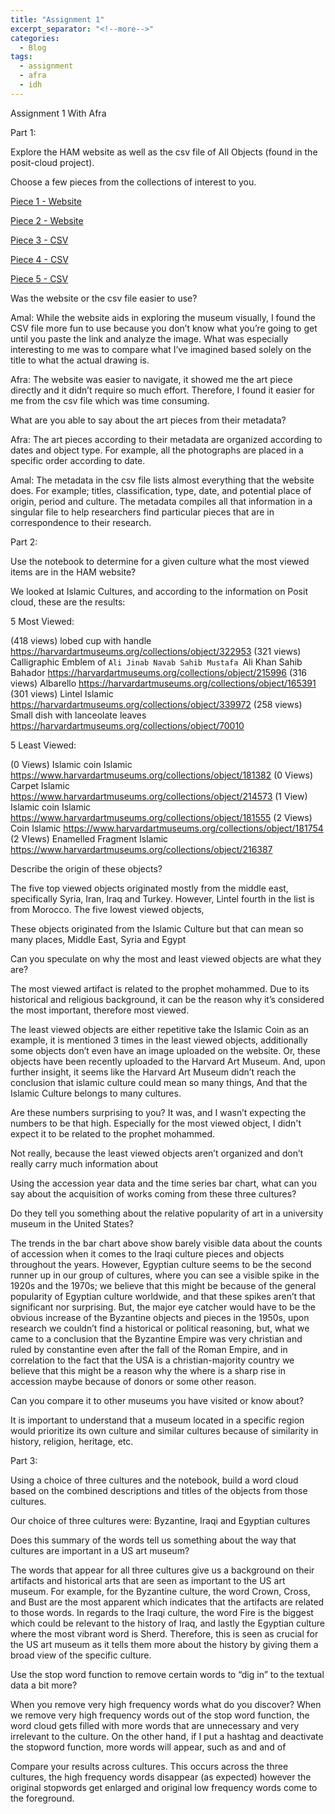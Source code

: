 ```yaml
---
title: "Assignment 1"
excerpt_separator: "<!--more-->"
categories:
  - Blog
tags:
  - assignment
  - afra
  - idh
---
```


Assignment 1 With Afra 


Part 1:
 
Explore the HAM website as well as the csv file of All Objects (found in the posit-cloud project). 

Choose a few pieces from the collections of interest to you. 

[Piece 1 - Website](https://harvardartmuseums.org/article/reconstructing-the-staff-of-em-nydia-the-blind-flower-girl-of-pompeii-em)

[Piece 2 - Website](https://harvardartmuseums.org/exhibitions/6321/a-colloquium-in-the-visual-arts)

[Piece 3 - CSV](https://harvardartmuseums.org/collections/object/39985-)

[Piece 4 - CSV](https://harvardartmuseums.org/collections/object/297197)

[Piece 5 - CSV](https://harvardartmuseums.org/collections/object/40250)




Was the website or the csv file easier to use? 

Amal: While the website aids in exploring the museum visually, I found the CSV file more fun to use because you don’t know what you’re going to get until you paste the link and analyze the image. What was especially interesting to me was to compare what I’ve imagined based solely on the title to what the actual drawing is. 

Afra: The website was easier to navigate, it showed me the art piece directly and it didn’t require so much effort. Therefore, I found it easier for me from the csv file which was time consuming. 

What are you able to say about the art pieces from their metadata?

Afra: The art pieces according to their metadata are organized according to dates and object type. For example, all the photographs are placed in a specific order according to date. 

Amal: The metadata in the csv file lists almost everything that the website does. For example; titles, classification, type, date, and potential place of origin, period and culture. The metadata compiles all that information in a singular file to help researchers find particular pieces that are in correspondence to their research.

Part 2: 

Use the notebook to determine for a given culture what the most viewed items are in the HAM website?

We looked at Islamic Cultures, and according to the information on Posit cloud, these are the results: 

5 Most Viewed:

(418 views) lobed cup with handle https://harvardartmuseums.org/collections/object/322953
(321 views) Calligraphic Emblem of  `Ali Jinab Navab Sahib Mustafa `Ali Khan Sahib Bahador
https://harvardartmuseums.org/collections/object/215996
(316 views) Albarello 
https://harvardartmuseums.org/collections/object/165391
(301 views) Lintel Islamic 
https://harvardartmuseums.org/collections/object/339972
(258 views) Small dish with lanceolate leaves 
https://harvardartmuseums.org/collections/object/70010



5 Least Viewed:

(0 Views) Islamic coin  Islamic https://www.harvardartmuseums.org/collections/object/181382 
(0 Views) Carpet Islamic  https://www.harvardartmuseums.org/collections/object/214573
(1 View) Islamic coin Islamic https://www.harvardartmuseums.org/collections/object/181555
(2 Views) Coin  Islamic https://www.harvardartmuseums.org/collections/object/181754
(2 VIews) Enamelled Fragment  Islamic https://www.harvardartmuseums.org/collections/object/216387










Describe the origin of these objects? 

The five top viewed objects originated mostly from the middle east, specifically Syria, Iran, Iraq and Turkey.  However, Lintel fourth in the list is from Morocco. 
The five lowest viewed objects, 

These objects originated from the Islamic Culture but that can mean so many places, Middle East, Syria and Egypt

Can you speculate on why the most and least viewed objects are what they are? 

The most viewed artifact is related to the prophet mohammed. Due to its historical and religious background, it can be the reason why it’s considered the most important, therefore most viewed. 

The least viewed objects are either repetitive take the Islamic Coin as an example, it is mentioned 3 times in the least viewed objects, additionally some objects don’t even have an image uploaded on the website. Or, these objects have been recently uploaded to the Harvard Art Museum. And, upon further insight, it seems like the Harvard Art Museum didn’t reach the conclusion that islamic culture could mean so many things, And that the Islamic Culture belongs to many cultures.

Are these numbers surprising to you? 
It was, and I wasn’t expecting the numbers to be that high. Especially for the most viewed object, I didn't expect it to be related to the prophet mohammed. 

Not really, because the least viewed objects aren’t organized and don’t really carry much information about 

Using the accession year data and the time series bar chart, what can you say about the acquisition of works coming from these three cultures? 








Do they tell you something about the relative popularity of art in a university museum in the United States? 

The trends in the bar chart above show barely visible data about the counts of accession when it comes to the Iraqi culture pieces and objects throughout the years. However, Egyptian culture seems to be the second runner up in our group of cultures, where you can see a visible spike in the 1920s and the 1970s; we believe that this might be because of the general popularity of Egyptian culture worldwide, and that these spikes aren’t that significant nor surprising. But, the major eye catcher would have to be the obvious increase of the Byzantine objects and pieces in the 1950s, upon research we couldn’t find a historical or political reasoning, but, what we came to a conclusion that the Byzantine Empire was very christian and ruled by constantine even after the fall of the Roman Empire, and in correlation to the fact that the USA is a christian-majority country we believe that this might be a reason why the where is a sharp rise in accession maybe because of donors or some other reason. 

Can you compare it to other museums you have visited or know about?

It is important to understand that a museum located in a specific region would prioritize its own culture and similar cultures because of similarity in history, religion, heritage, etc. 



Part 3: 

Using a choice of three cultures and the notebook, build a word cloud based on the combined descriptions and titles of the objects from those cultures. 

Our choice of three cultures were: Byzantine, Iraqi and Egyptian cultures









Does this summary of the words tell us something about the way that cultures are important in a US art museum? 

The words that appear for all three cultures give us a background on their artifacts and historical arts that are seen as important to the US art museum. For example, for the Byzantine culture, the word Crown, Cross, and Bust are the most apparent which indicates that the artifacts are related to those words. In regards to the Iraqi culture, the word Fire is the biggest which could be relevant to the history of Iraq, and lastly the Egyptian culture where the most vibrant word is Sherd. Therefore, this is seen as crucial for the US art museum as it tells them more about the history by giving them a broad view of the specific culture.
  
Use the stop word function to remove certain words to “dig in” to the textual data a bit more?

 When you remove very high frequency words what do you discover? When we remove very high frequency words out of the stop word function, the word cloud gets filled with more words that are unnecessary and very irrelevant to the culture. On the other hand, if I put a hashtag and deactivate the stopword function, more words will appear, such as and and of 

Compare your results across cultures. 
This occurs across the three cultures, the high frequency words disappear (as expected) however the original stopwords get enlarged and original low frequency words come to the foreground. 

